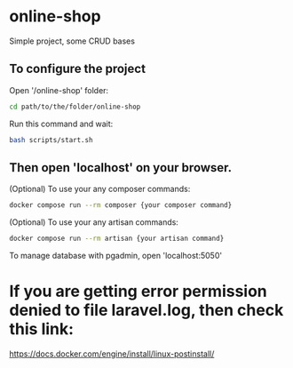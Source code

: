 # online-shop

Simple project, some CRUD bases

## To configure the project

Open '/online-shop' folder:
```bash
cd path/to/the/folder/online-shop
```

Run this command and wait:
```bash
bash scripts/start.sh
```

Then open 'localhost' on your browser. 
----------------------------------

(Optional) To use your any composer commands:
```sh
docker compose run --rm composer {your composer command}
```

(Optional) To use your any artisan commands:
```bash
docker compose run --rm artisan {your artisan command}
```

To manage database with pgadmin, open 'localhost:5050'

# If you are getting error permission denied to file laravel.log, then check this link:

https://docs.docker.com/engine/install/linux-postinstall/
